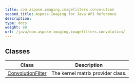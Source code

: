 ```yaml
---
title: com.aspose.imaging.imagefilters.convolution
second_title: Aspose.Imaging for Java API Reference
description: 
type: docs
weight: 88
url: /java/com.aspose.imaging.imagefilters.convolution/
---
```


## Classes

| Class | Description |
| --- | --- |
| [ConvolutionFilter](../com.aspose.imaging.imagefilters.convolution/convolutionfilter) | The kernel matrix provider class. |
